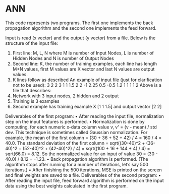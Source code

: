 # ANN
This code represents two programs. 
The first one implements the back propagation algorithm and the second one implements the feed forward.


Input is read (x vector) and the output (y vector) from a file. Below is the structure of the input file:
  1) First line: M, L, N where M is number of Input Nodes, L is number of Hidden Nodes and N is number of Output Nodes
  2) Second line: K, the number of training examples, each line has length M+N values, first M values are X vector and last N values are output values.
  3) K lines follow as described
  An example of input file (just for clarification not to be used):
  3 2 2
  3
  1 1 1.5 2 2
  -1 2.25 0.5 -0.5 1.2
  1 1 1 1 2
  Above is a file that describes:
  1) Network with 3 input nodes, 2 hidden and 2 output
  2) Training is 3 examples
  3) Second example has training example X [1 1 1.5] and output vector [2 2]


Deliverables of the first program:
   • After reading the input file, normalization step on the input features is performed.
   • Normalization is done by computing, for each numeric x-data column value v, v' = (v - mean) / std dev. This technique is sometimes called Gaussian normalization.
    For example, the mean of the first column = (30 + 36 + 52 + 42) / 4 = 160 / 4 = 40.0. 
    The standard deviation of the first column = sqrt((30-40)^2 + (36-40)^2 + (52-40)^2 + (42-40)^2) / 4) = sqrt((100 + 16 + 144 + 4) / 4) = sqrt(66.0) = 8.12.
    So the normalized value for an input of value 30 = (30 - 40.0) / 8.12 = -1.23.
  • Back propagation algorithm is performed. (The algorithm stops after running for a number of iterations, let’s say 500 iterations.)
  • After finishing the 500 iterations,  MSE is printed on the screen and final weights are saved to a file.
Deliverables of the second program:
  • After reading the input file,  feed forward algorithm is performed on the input data using the best weights calculated in the first program. 
